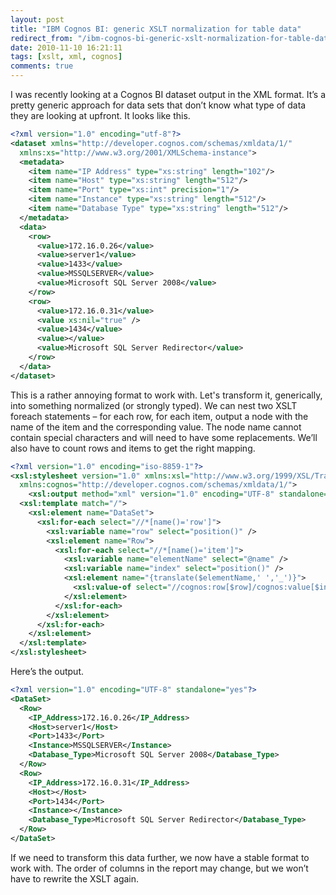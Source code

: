 ```yaml
---
layout: post
title: "IBM Cognos BI: generic XSLT normalization for table data"
redirect_from: "/ibm-cognos-bi-generic-xslt-normalization-for-table-data"
date: 2010-11-10 16:21:11
tags: [xslt, xml, cognos]
comments: true
---
```

I was recently looking at a Cognos BI dataset output in the XML format. It’s a pretty generic approach for data sets that don’t know what type of data they are looking at upfront. It looks like this.

```xml
<?xml version="1.0" encoding="utf-8"?>
<dataset xmlns="http://developer.cognos.com/schemas/xmldata/1/"
  xmlns:xs="http://www.w3.org/2001/XMLSchema-instance">
  <metadata>
    <item name="IP Address" type="xs:string" length="102"/>
    <item name="Host" type="xs:string" length="512"/>
    <item name="Port" type="xs:int" precision="1"/>
    <item name="Instance" type="xs:string" length="512"/>
    <item name="Database Type" type="xs:string" length="512"/>
  </metadata>
  <data>
    <row>
      <value>172.16.0.26</value>
      <value>server1</value>
      <value>1433</value>
      <value>MSSQLSERVER</value>
      <value>Microsoft SQL Server 2008</value>
    </row>
    <row>
      <value>172.16.0.31</value>
      <value xs:nil="true" />
      <value>1434</value>
      <value></value>
      <value>Microsoft SQL Server Redirector</value>
    </row>
  </data>
</dataset>
```

This is a rather annoying format to work with. Let's transform it, generically, into something normalized (or strongly typed). We can nest two XSLT foreach statements – for each row, for each item, output a node with the name of the item and the corresponding value. The node name cannot contain special characters and will need to have some replacements. We’ll also have to count rows and items to get the right mapping.


```xml
<?xml version="1.0" encoding="iso-8859-1"?>
<xsl:stylesheet version="1.0" xmlns:xsl="http://www.w3.org/1999/XSL/Transform"
  xmlns:cognos="http://developer.cognos.com/schemas/xmldata/1/">
    <xsl:output method="xml" version="1.0" encoding="UTF-8" standalone="yes" indent="yes"/>
  <xsl:template match="/">
    <xsl:element name="DataSet">
      <xsl:for-each select="//*[name()='row']">
        <xsl:variable name="row" select="position()" />
        <xsl:element name="Row">
          <xsl:for-each select="//*[name()='item']">
            <xsl:variable name="elementName" select="@name" />
            <xsl:variable name="index" select="position()" />
            <xsl:element name="{translate($elementName,' ','_')}">
              <xsl:value-of select="//cognos:row[$row]/cognos:value[$index]" />
            </xsl:element>
          </xsl:for-each>
        </xsl:element>
      </xsl:for-each>
    </xsl:element>
  </xsl:template>
</xsl:stylesheet>
```

Here’s the output.

```xml
<?xml version="1.0" encoding="UTF-8" standalone="yes"?>
<DataSet>
  <Row>
    <IP_Address>172.16.0.26</IP_Address>
    <Host>server1</Host>
    <Port>1433</Port>
    <Instance>MSSQLSERVER</Instance>
    <Database_Type>Microsoft SQL Server 2008</Database_Type>
  </Row>
  <Row>
    <IP_Address>172.16.0.31</IP_Address>
    <Host></Host>
    <Port>1434</Port>
    <Instance></Instance>
    <Database_Type>Microsoft SQL Server Redirector</Database_Type>
  </Row>
</DataSet>
```

If we need to transform this data further, we now have a stable format to work with. The order of columns in the report may change, but we won’t have to rewrite the XSLT again.
